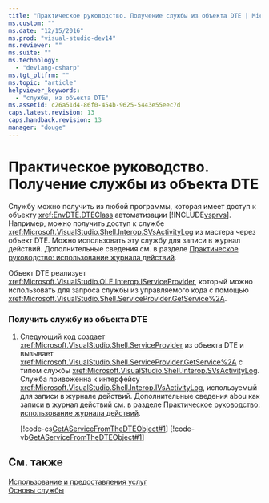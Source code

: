 ```yaml
---
title: "Практическое руководство. Получение службы из объекта DTE | Microsoft Docs"
ms.custom: ""
ms.date: "12/15/2016"
ms.prod: "visual-studio-dev14"
ms.reviewer: ""
ms.suite: ""
ms.technology: 
  - "devlang-csharp"
ms.tgt_pltfrm: ""
ms.topic: "article"
helpviewer_keywords: 
  - "службы, из объекта DTE"
ms.assetid: c26a51d4-86f0-454b-9625-5443e55eec7d
caps.latest.revision: 13
caps.handback.revision: 13
manager: "douge"
---
```

# Практическое руководство. Получение службы из объекта DTE
Службу можно получить из любой программы, которая имеет доступ к объекту <xref:EnvDTE.DTEClass> автоматизации [!INCLUDE[vsprvs](../code-quality/includes/vsprvs_md.md)].  Например, можно получить доступ к службе <xref:Microsoft.VisualStudio.Shell.Interop.SVsActivityLog> из мастера через объект DTE.  Можно использовать эту службу для записи в журнал действий.  Дополнительные сведения см. в разделе [Практическое руководство: использование журнала действий](../extensibility/how-to-use-the-activity-log.md).  
  
 Объект DTE реализует <xref:Microsoft.VisualStudio.OLE.Interop.IServiceProvider>, который можно использовать для запроса службы из управляемого кода с помощью <xref:Microsoft.VisualStudio.Shell.ServiceProvider.GetService%2A>.  
  
### Получить службу из объекта DTE  
  
1.  Следующий код создает <xref:Microsoft.VisualStudio.Shell.ServiceProvider> из объекта DTE и вызывает <xref:Microsoft.VisualStudio.Shell.ServiceProvider.GetService%2A> с типом службы <xref:Microsoft.VisualStudio.Shell.Interop.SVsActivityLog>.  Служба привоженна к интерфейсу <xref:Microsoft.VisualStudio.Shell.Interop.IVsActivityLog>, используемый для записи в журнале действий.  Дополнительные сведения abou как записи в журнал действий см. в разделе [Практическое руководство: использование журнала действий](../extensibility/how-to-use-the-activity-log.md).  
  
     [!code-cs[GetAServiceFromTheDTEObject#1](../misc/codesnippet/CSharp/how-to-get-a-service-from-the-dte-object_1.cs)]
     [!code-vb[GetAServiceFromTheDTEObject#1](../misc/codesnippet/VisualBasic/how-to-get-a-service-from-the-dte-object_1.vb)]  
  
## См. также  
 [Использование и предоставления услуг](../extensibility/using-and-providing-services.md)   
 [Основы службы](../extensibility/internals/service-essentials.md)